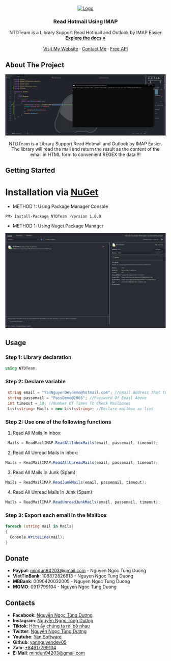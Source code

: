 
<div id="top"></div>

<!-- PROJECT LOGO -->
<br />
<div align="center">
  <a href="https://github.com/othneildrew/Best-README-Template">
    <img src="image/mail.ico" alt="Logo" width="80" height="80">
  </a>

  <h3 align="center">Read Hotmail Using IMAP</h3>

  <p align="center">
    NTDTeam is a Library Support Read Hotmail and Outlook by IMAP Easier
    <br />
    <a href=""><strong>Explore the docs »</strong></a>
    <br />
    <br />
    <a href="https://yansoftware.vn/">Visit My Website</a>
    ·
    <a href="https://www.facebook.com/YanNguyenDev.Official">Contact Me</a>
    ·
    <a href="https://api.yansoftware.vn/">Free API</a>
  </p>
</div>


<!-- ABOUT THE PROJECT -->
## About The Project

<div align="center">
  <a href="https://www.facebook.com/YanNguyenDev.Official">
    <img src="image/manhinh.png">
  </a>
  <p>NTDTeam is a Library Support Read Hotmail and Outlook by IMAP Easier. The library will read the mail and return the result as the content of the email in HTML form to convenient REGEX the data !!!</p>
</div>

<!-- GETTING STARTED -->
## Getting Started
  # Installation via [NuGet](https://www.nuget.org/)
   * METHOD 1: Using Package Manager Console
```
PM> Install-Package NTDTeam -Version 1.0.0
```
   * METHOD 1: Using Nuget Package Manager

<div align="center">
  <a href="https://www.facebook.com/YanNguyenDev.Official">
    <img src="nugetpackage.png">
  </a>
</div>


<!-- USAGE EXAMPLES -->
## Usage

### Step 1: Library declaration
```csharp
using NTDTeam;
```
### Step 2: Declare variable
```csharp
 string email = "YanNguyenDevdemo@hotmail.com"; //Email Address That Turned ON IMAP
 string passemail = "PassDemo@2005"; //Password Of Email Above
 int timeout = 10; //Number Of Times To Check Mailboxes
 List<string> Mails = new List<string>; //Declare mailbox as list
```
### Step 2: Use one of the following functions
1. Read All Mails In Inbox:
```csharp
 Mails = ReadMailIMAP.ReadAllInboxMails(email, passemail, timeout);
```

2. Read All Unread Mails In Inbox:
```csharp
Mails = ReadMailIMAP.ReadAllUnreadMails(email, passemail, timeout);
```
3. Read All Mails In Junk (Spam):
```csharp
Mails = ReadMailIMAP.ReadJunkMails(email, passemail, timeout);
```
4. Read All Unread Mails In Junk (Spam):
```csharp
Mails = ReadMailIMAP.ReadUnreadJunkMails(email, passemail, timeout);
```
### Step 3: Export each email in the Mailbox
```csharp
foreach (string mail in Mails)
{
  Console.WriteLine(mail);
}
```

## Donate
- **Paypal**: mindun94203@gmail.com - Nguyen Ngoc Tung Duong
- **VietTinBank**: 106872826613 - Nguyen Ngoc Tung Duong
- **MBBank**: 0090420032005 - Nguyen Ngoc Tung Duong
- **MOMO**: 0917799104 - Nguyen Ngoc Tung Duong
## Contacts
- **Facebook**: [Nguyễn Ngọc Tùng Dương](https://www.facebook.com/YanNguyenDev.Official/)  
- **Instagram**: [Nguyễn Ngọc Tùng Dương](https://www.instagram.com/yannguyendev_05/)
- **Tiktok**: [Hôm ấy chúng ta rời bỏ nhau](https://www.tiktok.com/@yannguyendev_05)
- **Twitter**: [Nguyễn Ngọc Tùng Dương](https://twitter.com/YanNguyenDev_05)
- **Youtube**: [Yan Software](https://www.youtube.com/c/YanSoftware)
- **Github**: [yannguyendev05](https://github.com/yannguyendev05/)
- **Zalo**: [+84917799104](#)
- **E-Mail**: mindun94203@gmail.com


